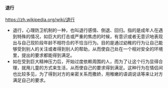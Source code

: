 #### 退行
https://zh.wikipedia.org/wiki/退行
- 退行，心理防卫机制的一种，也叫退行感情、倒退、回归。指的是成年人在遇到特殊的情况，如巨大的打击或严重的焦虑的时候，有意识或者无意识地表现出与自己现阶段年龄不相符合的不恰当行为。目的是通过幼稚的行为让自己能够受到别人的关注或者得到别人的帮助，从而使自己处在一个相对安全的环境里，提出的要求都能得到满足。
- 如在受到巨大精神压力后，开始过度依赖周围的人，而为了让这个行为显得合理，就用儿童的方式来生活，从而使自己的要求得到满足。这种行为在情侣间也比较多见，为了得到对方的亲密关系而撒娇，用稚嫩的语调说话等来让对方满足自己的要求。
